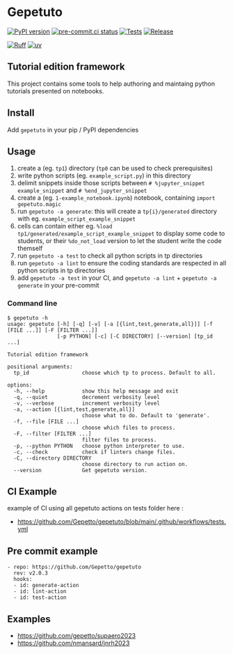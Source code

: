 # Gepetuto

[![PyPI version](https://badge.fury.io/py/gepetuto.svg)](https://pypi.org/project/gepetuto)
[![pre-commit.ci status](https://results.pre-commit.ci/badge/github/gepetto/gepetuto/main.svg)](https://results.pre-commit.ci/latest/github/gepetto/gepetuto/main)
[![Tests](https://github.com/gepetto/gepetuto/actions/workflows/tests.yml/badge.svg)](https://github.com/gepetto/gepetuto/actions/workflows/tests.yml)
[![Release](https://github.com/gepetto/gepetuto/actions/workflows/release.yml/badge.svg)](https://github.com/gepetto/gepetuto/actions/workflows/release.yml)

[![Ruff](https://img.shields.io/endpoint?url=https://raw.githubusercontent.com/charliermarsh/ruff/main/assets/badge/v1.json)](https://github.com/charliermarsh/ruff)
[![uv](https://img.shields.io/endpoint?url=https://raw.githubusercontent.com/astral-sh/uv/main/assets/badge/v0.json)](https://github.com/astral-sh/uv)

## Tutorial edition framework

This project contains some tools to help authoring and maintaing python tutorials presented on notebooks.

## Install

Add `gepetuto` in your pip / PyPI dependencies

## Usage

1. create a (eg. `tp1`) directory (`tp0` can be used to check prerequisites)
2. write python scripts (eg. `example_script.py`) in this directory
3. delimit snippets inside those scripts between `# %jupyter_snippet example_snippet` and `# %end_jupyter_snippet`
4. create a (eg. `1-example_notebook.ipynb`) notebook, containing `import gepetuto.magic`
5. run `gepetuto -a generate`: this will create a `tp{i}/generated` directory with eg. `example_script_example_snippet`
6. cells can contain either eg. `%load tp1/generated/example_script_example_snippet` to display some code to students,
   or their `%do_not_load` version to let the student write the code themself
7. run `gepetuto -a test` to check all python scripts in tp directories
8. run `gepetuto -a lint` to ensure the coding standards are respected in all python scripts in tp directories
9. add `gepetuto -a test` in your CI, and `gepetuto -a lint` + `gepetuto -a generate` in your pre-commit

### Command line

```
$ gepetuto -h
usage: gepetuto [-h] [-q] [-v] [-a [{lint,test,generate,all}]] [-f [FILE ...]] [-F [FILTER ...]]
                [-p PYTHON] [-c] [-C DIRECTORY] [--version] [tp_id ...]

Tutorial edition framework

positional arguments:
  tp_id                 choose which tp to process. Default to all.

options:
  -h, --help            show this help message and exit
  -q, --quiet           decrement verbosity level
  -v, --verbose         increment verbosity level
  -a, --action [{lint,test,generate,all}]
                        choose what to do. Default to 'generate'.
  -f, --file [FILE ...]
                        choose which files to process.
  -F, --filter [FILTER ...]
                        filter files to process.
  -p, --python PYTHON   choose python interpreter to use.
  -c, --check           check if linters change files.
  -C, --directory DIRECTORY
                        choose directory to run action on.
  --version             Get gepetuto version.
```

## CI Example

example of CI using all gepetuto actions on tests folder here :
- https://github.com/Gepetto/gepetuto/blob/main/.github/workflows/tests.yml

## Pre commit example

```
- repo: https://github.com/Gepetto/gepetuto
  rev: v2.0.3
  hooks:
  - id: generate-action
  - id: lint-action
  - id: test-action
```


## Examples

- https://github.com/gepetto/supaero2023
- https://github.com/nmansard/jnrh2023
